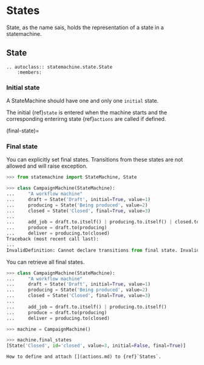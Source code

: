 
# States

State, as the name sais, holds the representation of a state in a statemachine.


## State

```{eval-rst}
.. autoclass:: statemachine.state.State
    :members:
```

### Initial state

A StateMachine should have one and only one `initial` state.


The initial {ref}`state` is entered when the machine starts and the corresponding enterirng
state {ref}`actions` are called if defined.


(final-state)=
### Final state


You can explicitly set final states.
Transitions from these states are not allowed and will raise exception.

```py
>>> from statemachine import StateMachine, State

>>> class CampaignMachine(StateMachine):
...     "A workflow machine"
...     draft = State('Draft', initial=True, value=1)
...     producing = State('Being produced', value=2)
...     closed = State('Closed', final=True, value=3)
...
...     add_job = draft.to.itself() | producing.to.itself() | closed.to(producing)
...     produce = draft.to(producing)
...     deliver = producing.to(closed)
Traceback (most recent call last):
...
InvalidDefinition: Cannot declare transitions from final state. Invalid state(s): ['closed']

```

You can retrieve all final states.

```py
>>> class CampaignMachine(StateMachine):
...     "A workflow machine"
...     draft = State('Draft', initial=True, value=1)
...     producing = State('Being produced', value=2)
...     closed = State('Closed', final=True, value=3)
...
...     add_job = draft.to.itself() | producing.to.itself()
...     produce = draft.to(producing)
...     deliver = producing.to(closed)

>>> machine = CampaignMachine()

>>> machine.final_states
[State('Closed', id='closed', value=3, initial=False, final=True)]

```

```{seealso}
How to define and attach [](actions.md) to {ref}`States`.
```
